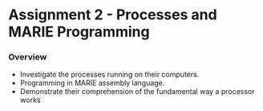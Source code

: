 # Assignment 2 - Processes and MARIE Programming

### Overview
- Investigate the processes running on their computers.
- Programming in MARIE assembly language.
- Demonstrate their comprehension of the fundamental way a processor works
